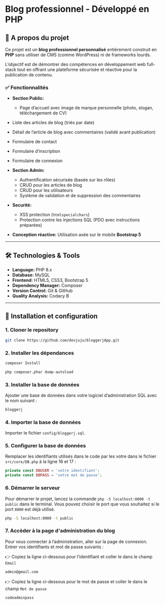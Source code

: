 # Blog professionnel - Développé en PHP

## 📌 A propos du projet
Ce projet est un **blog professionnel personnalisé** entièrement construit en **PHP**
sans utiliser de CMS (comme WordPress) ni de frameworks lourds.

L’objectif est de démontrer des compétences en développement web full-stack tout 
en offrant une plateforme sécurisée et réactive pour la publication de contenu.

### ✅ Fonctionnalités
- **Section Public:**
  - Page d’accueil avec image de marque personnelle (photo, slogan, téléchargement de CV)  
 -  Liste des articles de blog (triés par date)  
  - Détail de l’article de blog avec commentaires (validé avant publication)  
  - Formulaire de contact
  - Formulaire d’inscription
   - Formulaire de connexion

- **Section Admin:**
  - Authentification sécurisée (basée sur les rôles)
  - CRUD pour les articles de blog  
  - CRUD pour les utilisateurs 
  -  Système de validation et de suppression des commentaires

- **Securité:**
  - XSS protection (`htmlspecialchars`)
  -  Protection contre les injections SQL (PDO avec instructions préparées)
- **Conception réactive:** Utilisation axée sur le mobile **Bootstrap 5**

---

## 🛠️ Technologies & Tools
- **Language:** PHP 8.x
- **Database:** MySQL
- **Frontend:** HTML5, CSS3, Bootstrap 5
- **Dependency Manager:** Composer
- **Version Control:** Git & GitHub
- **Quality Analysis:**  Codacy B

---

## 🚀 Installation et configuration

### 1. Cloner le repository
```bash
git clone https://github.com/devjuju/bloggerjApp.git
```

### 2. Installer les dépendances
```bash
composer Install
```
```bash
php composer.phar dump-autoload
```

### 3. Installer la base de données
Ajouter une base de données dans votre logiciel d’administration SQL avec le nom suivant :
```bash
bloggerj
```

### 4. Importer la base de données
Importer le fichier `config/bloggerj.sql`.

### 5. Configurer la base de données
Remplacer les identifiants utilisés dans le code par les votre dans le fichier `src/core/DB.php` à la ligne 16 et 17 :

```php
private const DBUSER = 'votre identifiant';
private const DBPASS = 'votre mot de passe';
```

### 6. Démarrer le serveur
Pour démarrer le projet, lancez la commande `php -S localhost:8000 -t public` dans le terminal. Vous pouvez choisir le port que vous souhaitez si le port `8000` est déjà utilisé.
```bash
php -S localhost:8000 -t public
```

### 7. Accèder à la page d'administration du blog
Pour vous connecter à l’administration, aller sur la page de connexion. 
Entrer vos identifiants et mot de passe suivants :

👉 Copiez la ligne ci-dessous pour l’identifiant et coller le dans le champ `Email`
```bash
admin@gmail.com
```

👉 Copiez la ligne ci-dessous pour le mot de passe et coller le dans le champ `Mot de passe`
```bash
codeadminpass
```